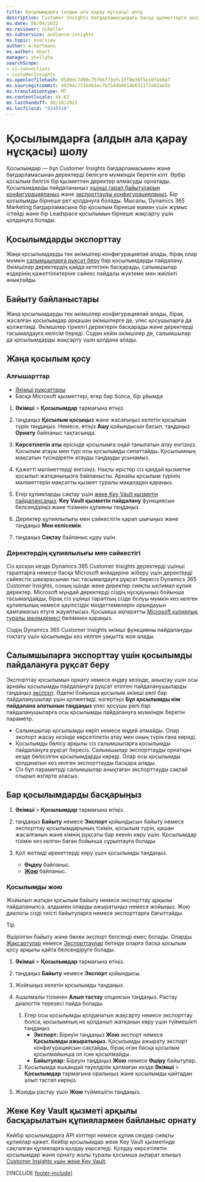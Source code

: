 ```yaml
---
title: Қосылымдарға (алдын ала қарау нұсқасы) шолу
description: Customer Insights бағдарламасындағы басқа қызметтерге қосылымдар.
ms.date: 08/04/2022
ms.reviewer: nikeller
ms.subservice: audience-insights
ms.topic: overview
author: m-hartmann
ms.author: mhart
manager: shellyha
searchScope:
- ci-connections
- customerInsights
ms.openlocfilehash: 8580dc7d90c75f66f73efc15f8e38f5e10fbb8a7
ms.sourcegitcommit: 49394c7216db1ec7b754db6014b651177e82ae5b
ms.translationtype: MT
ms.contentlocale: kk-KZ
ms.lasthandoff: 08/10/2022
ms.locfileid: "9245518"
---
```

# <a name="connections-preview-overview"></a>Қосылымдарға (алдын ала қарау нұсқасы) шолу

Қосылымдар — бұл Customer Insights бағдарламасымен және бағдарламасынан деректерді бөлісуге мүмкіндік беретін кілт. Әрбір қосылым белгілі бір қызметпен деректер алмасуды орнатады. Қосылымдарды пайдаланыңыз [үшінші тарап байытуларын конфигурациялаңыз](enrichment-hub.md) және [экспорттауды конфигурациялаңыз](export-destinations.md). Бір қосылымды бірнеше рет қолдануға болады. Мысалы, Dynamics 365 Marketing бағдарламасына бір қосылым бірнеше маман үшін жұмыс істейді және бір Leadspace қосылымын бірнеше жақсарту үшін қолдануға болады.

## <a name="export-connections"></a>Қосылымдарды экспорттау

Жаңа қосылымдарды тек әкімшілер конфигурациялай алады, бірақ олар мүмкін [салымшыларға рұқсат беру](#allow-contributors-to-use-a-connection-for-exports) бар қосылымдарды пайдалану. Әкімшілер деректердің қайда кететінін басқарады, салымшылар өздерінің қажеттіліктеріне сәйкес пайдалы жүктеме мен жиілікті анықтайды.

## <a name="enrichment-connections"></a>Байыту байланыстары

Жаңа қосылымдарды тек әкімшілер конфигурациялай алады, бірақ жасалған қосылымдар әрқашан әкімшілерге де, үлес қосушыларға да қолжетімді. Әкімшілер тіркелгі деректерін басқарады және деректерді тасымалдауға келісім береді. Содан кейін әкімшілер де, салымшылар да қосылымдарды жақсарту үшін қолдана алады.

## <a name="add-a-new-connection"></a>Жаңа қосылым қосу

### <a name="prerequisites"></a>Алғышарттар

- [Әкімші рұқсаттары](permissions.md)
- Басқа Microsoft қызметтері, егер бар болса, бір ұйымда

1. **Әкімші** > **Қосылымдар** тармағына өтіңіз.

1. таңдаңыз **Қосылым қосыңыз** және жасағыңыз келетін қосылым түрін таңдаңыз. Немесе, өтіңіз **Ашу** қойындысын басып, таңдаңыз **Орнату** байланыс тақтасында.

1. **Көрсетілетін аты** өрісінде қосылымға оңай танылатын атау енгізіңіз. Қосылым атауы мен түрі осы қосылымды сипаттайды. Қосылымның мақсатын түсіндіретін атауды таңдауды ұсынамыз.

1. Қажетті мәліметтерді енгізіңіз. Нақты өрістер сіз қандай қызметке қосылып жатқаныңызға байланысты. Арнайы қосылым түрінің мәліметтерін мақсатты қызмет туралы мақаладан қараңыз.

1. Егер құпияларды сақтау үшін [жеке Key Vault қызметін пайдалансаңыз](use-azure-key-vault.md), **Key Vault қызметін пайдалану** функциясын белсендіріңіз және тізімнен құпияны таңдаңыз.

1. Деректер құпиялылығы мен сәйкестігін қарап шығыңыз және таңдаңыз **Мен келісемін**.

1. таңдаңыз **Сақтау** байланыс құру үшін.

### <a name="data-privacy-and-compliance"></a>Деректердің құпиялылығы мен сәйкестігі

Сіз қосқан кезде Dynamics 365 Customer Insights деректерді үшінші тараптарға немесе басқа Microsoft өнімдеріне жіберу үшін деректерді сәйкестік шекарасынан тыс тасымалдауға рұқсат бересіз Dynamics 365 Customer Insights, соның ішінде жеке деректер сияқты ықтимал құпия деректер. Microsoft мұндай деректерді сіздің нұсқауыңыз бойынша тасымалдайды, бірақ сіз үшінші тараптың сізде болуы мүмкін кез келген құпиялылық немесе қауіпсіздік міндеттемелерін орындауын қамтамасыз етуге жауаптысыз. Қосымша ақпаратты [Microsoft құпиялық туралы мәлімдемесі](https://go.microsoft.com/fwlink/?linkid=396732) бөлімінен қараңыз.

Сіздің Dynamics 365 Customer Insights әкімші функцияны пайдалануды тоқтату үшін қосылымды кез келген уақытта жоя алады.

## <a name="allow-contributors-to-use-a-connection-for-exports"></a>Салымшыларға экспорттау үшін қосылымды пайдалануға рұқсат беру

Экспорттау қосылымын орнату немесе өңдеу кезінде, анықтау үшін осы арнайы қосылымды пайдалануға рұқсат етілген пайдаланушыларды таңдаңыз [экспорт](export-destinations.md). Әдепкі бойынша қосылым әкімші рөлі бар пайдаланушылар үшін қолжетімді. өзгертіңіз **Бұл қосылымды кім пайдалана алатынын таңдаңыз** үлес қосушы рөлі бар пайдаланушыларға осы қосылымды пайдалануға мүмкіндік беретін параметр.

- Салымшылар қосылымды көріп немесе өңдей алмайды. Олар экспорт жасау кезінде көрсетілетін атау мен оның түрін ғана көреді.
- Қосылымды бөлісу арқылы сіз салымшыларға қосылымды пайдалануға рұқсат бересіз. Салымшылар экспорттауды орнатқан кезде бөлісілген қосылымдарды көреді. Олар осы қосылымды қолданатын кез келген экспорттауды басқара алады.
- Сіз бұл параметрді салымшылар анықтаған экспорттауды сақтай отырып өзгерте аласыз.

## <a name="manage-existing-connections"></a>Бар қосылымдарды басқарыңыз

1. **Әкімші** > **Қосылымдар** тармағына өтіңіз.

1. таңдаңыз **Байыту** немесе **Экспорт** қойындысын байыту немесе экспорттау қосылымдарының тізімін, қосылым түрін, қашан жасалғанын және кімнің рұқсаты бар екенін көру үшін. Қосылымдар тізімін кез келген баған бойынша сұрыптауға болады.

1. Қол жетімді әрекеттерді көру үшін қосылымды таңдаңыз.

   - **Өңдеу** байланыс.
   - [**Жою**](#remove-a-connection) байланыс.

### <a name="remove-a-connection"></a>Қосылымды жою

Жойылып жатқан қосылым байыту немесе экспорттау арқылы пайдаланылса, алдымен оларды ажыратыңыз немесе жойыңыз. Жою диалогы сізді тиісті байытуларға немесе экспорттарға бағыттайды.

> [!TIP]
> Өшірілген байыту және бөлек экспорт белсенді емес болады. Оларды [Жақсартулар](enrichment-hub.md) немесе [Экспорттаулар](export-destinations.md) бетінде оларға басқа қосылым қосу арқылы қайта белсендіруге болады.

1. **Әкімші** > **Қосылымдар** тармағына өтіңіз.

1. таңдаңыз **Байыту** немесе **Экспорт** қойындысы.

1. Жойғыңыз келетін қосылымды таңдаңыз.

1. Ашылмалы тізімнен **Алып тастау** опциясын таңдаңыз. Растау диалогтік терезесі пайда болады.

   1. Егер осы қосылымды қолданатын жақсарту немесе экспорттау болса, қосылымның не қолданып жатқанын көру үшін түймешікті таңдаңыз.
      - **Экспорт:** Біреуін таңдаңыз **Жою** экспорт немесе **Қосылымды ажыратыңыз**. Қосылымды ажырату экспорт конфигурациясын сақтайды, бірақ оған басқа қосылым қосылмайынша ол іске қосылмайды.
      - **Байытулар:** Біреуін таңдаңыз **Жою** немесе **Өшіру** байытулар.
   1. Қосылымда ешқандай тәуелділік қалмаған кезде **Әкімші** > **Қосылымдар** тармағына оралыңыз және қосылымды қайтадан алып тастап көріңіз.

1. Жоюды растау үшін **Жою** түймешігін таңдаңыз.

## <a name="set-up-connections-with-secrets-managed-by-your-own-key-vault"></a>Жеке Key Vault қызметі арқылы басқарылатын құпиялармен байланыс орнату

Кейбір қосылымдарға API кілттері немесе құпия сөздер сияқты құпиялар қажет. Кейбір қосылымдар жеке Key Vault қызметінде сақталған құпияларға қолдау көрсетеді. Қолдау көрсетілетін қосылымдар және орнату жолы туралы қосымша ақпарат алыңыз [Customer Insights үшін жеке Key Vault](use-azure-key-vault.md).

[!INCLUDE [footer-include](includes/footer-banner.md)]
